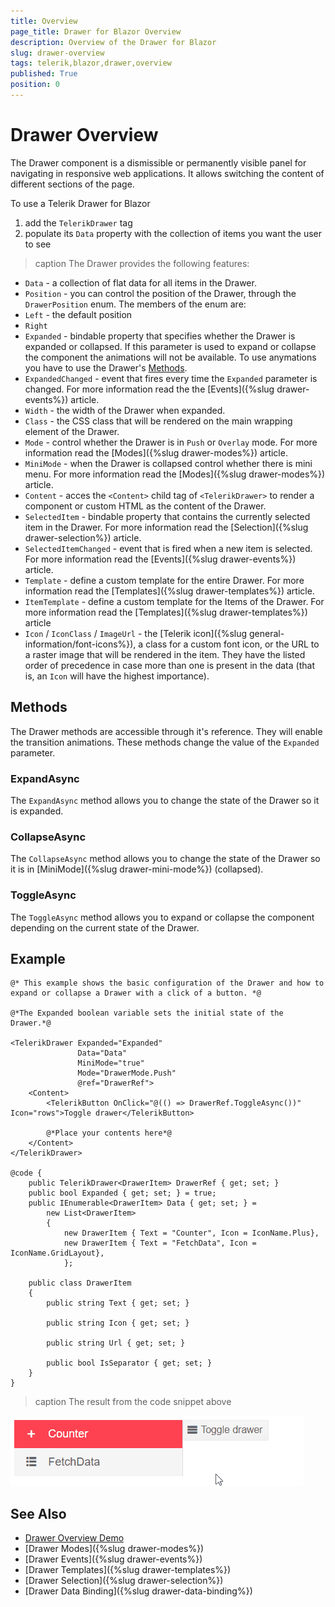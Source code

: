 ```yaml
---
title: Overview
page_title: Drawer for Blazor Overview
description: Overview of the Drawer for Blazor
slug: drawer-overview
tags: telerik,blazor,drawer,overview
published: True
position: 0
---
```


# Drawer Overview

The Drawer component is a dismissible or permanently visible panel for navigating in responsive web applications. It allows switching the content of different sections of the page.

To use a Telerik Drawer for Blazor

1. add the `TelerikDrawer` tag
1. populate its `Data` property with the collection of items you want the user to see


>caption The Drawer provides the following features:

* `Data` - a collection of flat data for all items in the Drawer.
* `Position` - you can control the position of the Drawer, through the `DrawerPosition` enum.
The members of the enum are:
 * `Left` - the default position
 * `Right`
* `Expanded` - bindable property that specifies whether the Drawer is expanded or collapsed. If this parameter is used to expand or collapse the component the animations will not be available. To use anymations you have to use the Drawer's [Methods](#methods).
* `ExpandedChanged` - event that fires every time the `Expanded` parameter is changed. For more information read the the [Events]({%slug drawer-events%}) article.
* `Width` - the width of the Drawer when expanded.
* `Class` - the CSS class that will be rendered on the main wrapping element of the Drawer.
* `Mode` - control whether the Drawer is in `Push` or `Overlay` mode. For more information read the [Modes]({%slug drawer-modes%}) article.
* `MiniMode` - when the Drawer is collapsed control whether there is mini menu. For more information read the [Modes]({%slug drawer-modes%}) article.
* `Content` - acces the `<Content>` child tag of `<TelerikDrawer>` to render a component or custom HTML as the content of the Drawer.
* `SelectedItem` - bindable property that contains the currently selected item in the Drawer. For more information read the [Selection]({%slug drawer-selection%}) article.
* `SelectedItemChanged` - event that is fired when a new item is selected. For more information read the [Events]({%slug drawer-events%}) article.
* `Template` - define a custom template for the entire Drawer. For more information read the [Templates]({%slug drawer-templates%}) article.
* `ItemTemplate` - define a custom template for the Items of the Drawer. For more information read the [Templates]({%slug drawer-templates%}) article
* `Icon` / `IconClass` / `ImageUrl` - the [Telerik icon]({%slug general-information/font-icons%}), a class for a custom font icon, or the URL to a raster image that will be rendered in the item. They have the listed order of precedence in case more than one is present in the data (that is, an `Icon` will have the highest importance).

## Methods

The Drawer methods are accessible through it's reference. They will enable the transition animations. These methods change the value of the `Expanded` parameter.

### ExpandAsync

The `ExpandAsync` method allows you to change the state of the Drawer so it is expanded.

### CollapseAsync

The `CollapseAsync` method allows you to change the state of the Drawer so it is in [MiniMode]({%slug drawer-mini-mode%}) (collapsed).

### ToggleAsync

The `ToggleAsync` method allows you to expand or collapse the component depending on the current state of the Drawer.


## Example

````CSHTML
@* This example shows the basic configuration of the Drawer and how to expand or collapse a Drawer with a click of a button. *@

@*The Expanded boolean variable sets the initial state of the Drawer.*@

<TelerikDrawer Expanded="Expanded"
               Data="Data"
               MiniMode="true"
               Mode="DrawerMode.Push"
               @ref="DrawerRef">
    <Content>
        <TelerikButton OnClick="@(() => DrawerRef.ToggleAsync())" Icon="rows">Toggle drawer</TelerikButton>

        @*Place your contents here*@
    </Content>
</TelerikDrawer>

@code {
    public TelerikDrawer<DrawerItem> DrawerRef { get; set; }
    public bool Expanded { get; set; } = true;
    public IEnumerable<DrawerItem> Data { get; set; } =
        new List<DrawerItem>
        {
            new DrawerItem { Text = "Counter", Icon = IconName.Plus},
            new DrawerItem { Text = "FetchData", Icon = IconName.GridLayout},
            };

    public class DrawerItem
    {
        public string Text { get; set; }

        public string Icon { get; set; }

        public string Url { get; set; }

        public bool IsSeparator { get; set; }
    }
}

````

>caption The result from the code snippet above

![drawer basic example](images/drawer-basic-example.gif)


## See Also

  * [Drawer Overview Demo]()
  * [Drawer Modes]({%slug drawer-modes%})
  * [Drawer Events]({%slug drawer-events%})
  * [Drawer Templates]({%slug drawer-templates%})
  * [Drawer Selection]({%slug drawer-selection%})
  * [Drawer Data Binding]({%slug drawer-data-binding%})
